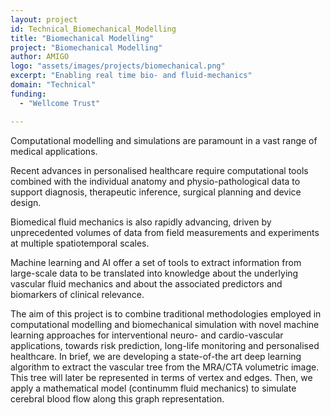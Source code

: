 ```yaml
---
layout: project
id: Technical_Biomechanical_Modelling
title: "Biomechanical Modelling"
project: "Biomechanical Modelling"
author: AMIGO
logo: "assets/images/projects/biomechanical.png"
excerpt: "Enabling real time bio- and fluid-mechanics"
domain: "Technical"
funding:
  - "Wellcome Trust"

---
```

Computational modelling and simulations are paramount in a vast range of medical applications.

Recent advances in personalised healthcare require computational tools combined with the individual anatomy and physio-pathological data to support diagnosis, therapeutic inference, surgical planning and device design.

Biomedical fluid mechanics is also rapidly advancing, driven by unprecedented volumes of data from field measurements and experiments at multiple spatiotemporal scales.

Machine learning and AI offer a set of tools to extract information from large-scale data to be translated into knowledge about the underlying vascular fluid mechanics and about the associated predictors and biomarkers of clinical relevance. 

The aim of this project is to combine traditional methodologies employed in computational modelling and biomechanical simulation with novel machine learning approaches for interventional neuro- and cardio-vascular applications, towards risk prediction, long-life monitoring and personalised healthcare. In brief, we are developing a state-of-the art deep learning algorithm to extract the vascular tree from the MRA/CTA volumetric image. This tree will later be represented in terms of vertex and edges. Then, we apply a mathematical model (continumm fluid mechanics) to simulate cerebral blood flow along this graph representation.
